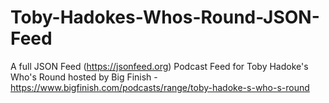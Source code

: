 # Toby-Hadokes-Whos-Round-JSON-Feed

A full JSON Feed (https://jsonfeed.org) Podcast Feed for Toby Hadoke's Who's Round hosted by Big Finish - https://www.bigfinish.com/podcasts/range/toby-hadoke-s-who-s-round

